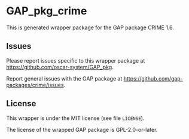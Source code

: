 # GAP_pkg_crime

This is generated wrapper package for the GAP package CRIME 1.6.

## Issues

Please report issues specific to this wrapper package at <https://github.com/oscar-system/GAP_pkg>.

Report general issues with the GAP package at <https://github.com/gap-packages/crime/issues>.

## License

This wrapper is under the MIT license (see file `LICENSE`).

The license of the wrapped GAP package is GPL-2.0-or-later.
